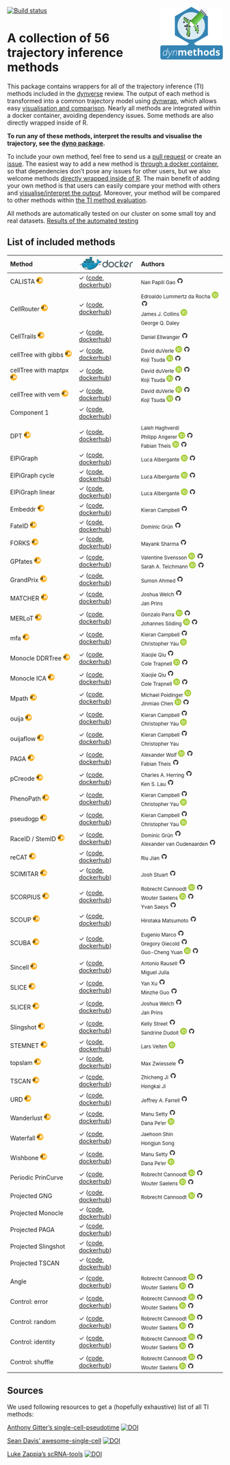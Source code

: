 
<!-- README.md is generated from README.Rmd. Please edit that file -->

<img src="man/figures/logo.png" align="right" /> [![Build
status](https://travis-ci.org/dynverse/dynmethods.svg?branch=master)](https://travis-ci.org/dynverse/dynmethods)

# A collection of 56 trajectory inference methods

This package contains wrappers for all of the trajectory inference (TI)
methods included in the
[dynverse](https://www.github.com/dynverse/dynverse) review. The output
of each method is transformed into a common trajectory model using
[dynwrap](https://www.github.com/dynverse/dynwrap), which allows easy
[visualisation and comparison](https://www.github.com/dynverse/dynplot).
Nearly all methods are integrated within a docker container, avoiding
dependency issues. Some methods are also directly wrapped inside of R.

**To run any of these methods, interpret the results and visualise the
trajectory, see the [dyno
package](https://www.github.com/dynverse/dyno).**

To include your own method, feel free to send us a [pull
request](https://github.com/dynverse/dynmethods/pulls) or create an
[issue](https://github.com/dynverse/dynmethods/labels/new%20method). The
easiest way to add a new method is [through a docker
container](https://dynverse.github.io/dynwrap/articles/create_ti_method_docker.html),
so that dependencies don’t pose any issues for other users, but we also
welcome methods [directly wrapped inside of
R](https://dynverse.github.io/dynwrap/articles/create_ti_method_r.html).
The main benefit of adding your own method is that users can easily
compare your method with others and [visualise/interpret the
output](https://www.github.com/dynverse/dyno). Moreover, your method
will be compared to other methods within [the TI method
evaluation](https://doi.org/10.1101/276907).

All methods are automatically tested on our cluster on some small toy
and real datasets. [Results of the automated
testing](https://dynverse.github.io/dynmethods_automated_testing/index.html)

<!-- Not needed anymore, right?
## Installation

```r
devtools::install_github("dynverse/dynmethods")
```

On linux, udunits2 has to be installed:

* Debian / Ubuntu / Linux mint: `sudo apt-get install libudunits2-dev`
* Fedora / CentOS: `sudo dnf install udunits2-devel`
-->

## List of included methods

| Method                                                                                                                        | <a href='https://hub.docker.com/u/dynverse/'><img src='man/figures/docker_logo.png' height='30'></a>                                                              | Authors                                                                                                                                                                                                                                                                                                                                                                                                                                                                                                                                                                                  |
| :---------------------------------------------------------------------------------------------------------------------------- | :---------------------------------------------------------------------------------------------------------------------------------------------------------------- | :--------------------------------------------------------------------------------------------------------------------------------------------------------------------------------------------------------------------------------------------------------------------------------------------------------------------------------------------------------------------------------------------------------------------------------------------------------------------------------------------------------------------------------------------------------------------------------------- |
| CALISTA <a href='https://doi.org/10.1101/257550'><img src='man/figures/doi_logo.png' height='16'></a>                         | ✓ ([code](https://github.com/dynverse/dynmethods/tree/master/containers/calista), [dockerhub](https://hub.docker.com/r/dynverse/calista))                         | <sub>Nan Papili Gao <a href='https://github.com/nanp'><img src='man/figures/github_logo.png' height='16'></a></sub>                                                                                                                                                                                                                                                                                                                                                                                                                                                                      |
| CellRouter <a href='https://doi.org/10.1038/s41467-018-03214-y'><img src='man/figures/doi_logo.png' height='16'></a>          | ✓ ([code](https://github.com/dynverse/dynmethods/tree/master/containers/cellrouter), [dockerhub](https://hub.docker.com/r/dynverse/cellrouter))                   | <sub>Edroaldo Lummertz da Rocha <a href='https://orcid.org/0000-0003-0537-4223'><img src='man/figures/orcid_logo.svg' height='16'></a> <a href='https://github.com/edroaldo'><img src='man/figures/github_logo.png' height='16'></a></sub><br><sub>James J. Collins <a href='https://orcid.org/0000-0003-0537-4223'><img src='man/figures/orcid_logo.svg' height='16'></a></sub><br><sub>George Q. Daley</sub>                                                                                                                                                                           |
| CellTrails <a href='https://doi.org/10.1016/j.celrep.2018.05.002'><img src='man/figures/doi_logo.png' height='16'></a>        | ✓ ([code](https://github.com/dynverse/dynmethods/tree/master/containers/celltrails), [dockerhub](https://hub.docker.com/r/dynverse/celltrails))                   | <sub>Daniel Ellwanger <a href='https://github.com/dcellwanger'><img src='man/figures/github_logo.png' height='16'></a></sub>                                                                                                                                                                                                                                                                                                                                                                                                                                                             |
| cellTree with gibbs <a href='https://doi.org/10.1186/s12859-016-1175-6'><img src='man/figures/doi_logo.png' height='16'></a>  | ✓ ([code](https://github.com/dynverse/dynmethods/tree/master/containers/celltree_gibbs), [dockerhub](https://hub.docker.com/r/dynverse/celltree_gibbs))           | <sub>David duVerle <a href='https://orcid.org/0000-0003-2836-0502'><img src='man/figures/orcid_logo.svg' height='16'></a> <a href='https://github.com/david-duverle'><img src='man/figures/github_logo.png' height='16'></a></sub><br><sub>Koji Tsuda <a href='https://orcid.org/0000-0002-4288-1606'><img src='man/figures/orcid_logo.svg' height='16'></a> <a href='https://github.com/tsudalab'><img src='man/figures/github_logo.png' height='16'></a></sub>                                                                                                                         |
| cellTree with maptpx <a href='https://doi.org/10.1186/s12859-016-1175-6'><img src='man/figures/doi_logo.png' height='16'></a> | ✓ ([code](https://github.com/dynverse/dynmethods/tree/master/containers/celltree_maptpx), [dockerhub](https://hub.docker.com/r/dynverse/celltree_maptpx))         | <sub>David duVerle <a href='https://orcid.org/0000-0003-2836-0502'><img src='man/figures/orcid_logo.svg' height='16'></a> <a href='https://github.com/david-duverle'><img src='man/figures/github_logo.png' height='16'></a></sub><br><sub>Koji Tsuda <a href='https://orcid.org/0000-0002-4288-1606'><img src='man/figures/orcid_logo.svg' height='16'></a> <a href='https://github.com/tsudalab'><img src='man/figures/github_logo.png' height='16'></a></sub>                                                                                                                         |
| cellTree with vem <a href='https://doi.org/10.1186/s12859-016-1175-6'><img src='man/figures/doi_logo.png' height='16'></a>    | ✓ ([code](https://github.com/dynverse/dynmethods/tree/master/containers/celltree_vem), [dockerhub](https://hub.docker.com/r/dynverse/celltree_vem))               | <sub>David duVerle <a href='https://orcid.org/0000-0003-2836-0502'><img src='man/figures/orcid_logo.svg' height='16'></a> <a href='https://github.com/david-duverle'><img src='man/figures/github_logo.png' height='16'></a></sub><br><sub>Koji Tsuda <a href='https://orcid.org/0000-0002-4288-1606'><img src='man/figures/orcid_logo.svg' height='16'></a> <a href='https://github.com/tsudalab'><img src='man/figures/github_logo.png' height='16'></a></sub>                                                                                                                         |
| Component 1                                                                                                                   | ✓ ([code](https://github.com/dynverse/dynmethods/tree/master/containers/comp1), [dockerhub](https://hub.docker.com/r/dynverse/comp1))                             |                                                                                                                                                                                                                                                                                                                                                                                                                                                                                                                                                                                          |
| DPT <a href='https://doi.org/10.1038/nmeth.3971'><img src='man/figures/doi_logo.png' height='16'></a>                         | ✓ ([code](https://github.com/dynverse/dynmethods/tree/master/containers/dpt), [dockerhub](https://hub.docker.com/r/dynverse/dpt))                                 | <sub>Laleh Haghverdi</sub><br><sub>Philipp Angerer <a href='https://orcid.org/0000-0002-0369-2888'><img src='man/figures/orcid_logo.svg' height='16'></a> <a href='https://github.com/flying-sheep'><img src='man/figures/github_logo.png' height='16'></a></sub><br><sub>Fabian Theis <a href='https://orcid.org/0000-0002-2419-1943'><img src='man/figures/orcid_logo.svg' height='16'></a> <a href='https://github.com/theislab'><img src='man/figures/github_logo.png' height='16'></a></sub>                                                                                        |
| ElPiGraph                                                                                                                     | ✓ ([code](https://github.com/dynverse/dynmethods/tree/master/containers/elpigraph), [dockerhub](https://hub.docker.com/r/dynverse/elpigraph))                     | <sub>Luca Albergante <a href='https://orcid.org/0000-0001-8151-6989'><img src='man/figures/orcid_logo.svg' height='16'></a> <a href='https://github.com/Albluca'><img src='man/figures/github_logo.png' height='16'></a></sub>                                                                                                                                                                                                                                                                                                                                                           |
| ElPiGraph cycle                                                                                                               | ✓ ([code](https://github.com/dynverse/dynmethods/tree/master/containers/elpigraph), [dockerhub](https://hub.docker.com/r/dynverse/elpicycle))                     | <sub>Luca Albergante <a href='https://orcid.org/0000-0001-8151-6989'><img src='man/figures/orcid_logo.svg' height='16'></a> <a href='https://github.com/Albluca'><img src='man/figures/github_logo.png' height='16'></a></sub>                                                                                                                                                                                                                                                                                                                                                           |
| ElPiGraph linear                                                                                                              | ✓ ([code](https://github.com/dynverse/dynmethods/tree/master/containers/elpigraph), [dockerhub](https://hub.docker.com/r/dynverse/elpilinear))                    | <sub>Luca Albergante <a href='https://orcid.org/0000-0001-8151-6989'><img src='man/figures/orcid_logo.svg' height='16'></a> <a href='https://github.com/Albluca'><img src='man/figures/github_logo.png' height='16'></a></sub>                                                                                                                                                                                                                                                                                                                                                           |
| Embeddr <a href='https://doi.org/10.1101/027219'><img src='man/figures/doi_logo.png' height='16'></a>                         | ✓ ([code](https://github.com/dynverse/dynmethods/tree/master/containers/embeddr), [dockerhub](https://hub.docker.com/r/dynverse/embeddr))                         | <sub>Kieran Campbell <a href='https://github.com/kieranrcampbell'><img src='man/figures/github_logo.png' height='16'></a></sub>                                                                                                                                                                                                                                                                                                                                                                                                                                                          |
| FateID <a href='https://doi.org/10.1038/nmeth.4662'><img src='man/figures/doi_logo.png' height='16'></a>                      | ✓ ([code](https://github.com/dynverse/dynmethods/tree/master/containers/fateid), [dockerhub](https://hub.docker.com/r/dynverse/fateid))                           | <sub>Dominic Grün <a href='https://github.com/dgrun'><img src='man/figures/github_logo.png' height='16'></a></sub>                                                                                                                                                                                                                                                                                                                                                                                                                                                                       |
| FORKS <a href='https://doi.org/10.1101/132811'><img src='man/figures/doi_logo.png' height='16'></a>                           | ✓ ([code](https://github.com/dynverse/dynmethods/tree/master/containers/forks), [dockerhub](https://hub.docker.com/r/dynverse/forks))                             | <sub>Mayank Sharma <a href='https://github.com/macsharma'><img src='man/figures/github_logo.png' height='16'></a></sub>                                                                                                                                                                                                                                                                                                                                                                                                                                                                  |
| GPfates <a href='https://doi.org/10.1126/sciimmunol.aal2192'><img src='man/figures/doi_logo.png' height='16'></a>             | ✓ ([code](https://github.com/dynverse/dynmethods/tree/master/containers/gpfates), [dockerhub](https://hub.docker.com/r/dynverse/gpfates))                         | <sub>Valentine Svensson <a href='https://orcid.org/0000-0002-9217-2330'><img src='man/figures/orcid_logo.svg' height='16'></a> <a href='https://github.com/vals'><img src='man/figures/github_logo.png' height='16'></a></sub><br><sub>Sarah A. Teichmann <a href='https://orcid.org/0000-0002-6294-6366'><img src='man/figures/orcid_logo.svg' height='16'></a> <a href='https://github.com/Teichlab'><img src='man/figures/github_logo.png' height='16'></a></sub>                                                                                                                     |
| GrandPrix <a href='https://doi.org/10.1101/227843'><img src='man/figures/doi_logo.png' height='16'></a>                       | ✓ ([code](https://github.com/dynverse/dynmethods/tree/master/containers/grandprix), [dockerhub](https://hub.docker.com/r/dynverse/grandprix))                     | <sub>Sumon Ahmed <a href='https://github.com/sumonahmedUoM'><img src='man/figures/github_logo.png' height='16'></a></sub>                                                                                                                                                                                                                                                                                                                                                                                                                                                                |
| MATCHER <a href='https://doi.org/10.1186/s13059-017-1269-0'><img src='man/figures/doi_logo.png' height='16'></a>              | ✓ ([code](https://github.com/dynverse/dynmethods/tree/master/containers/matcher), [dockerhub](https://hub.docker.com/r/dynverse/matcher))                         | <sub>Joshua Welch <a href='https://github.com/jw156605'><img src='man/figures/github_logo.png' height='16'></a></sub><br><sub>Jan Prins</sub>                                                                                                                                                                                                                                                                                                                                                                                                                                            |
| MERLoT <a href='https://doi.org/10.1101/261768'><img src='man/figures/doi_logo.png' height='16'></a>                          | ✓ ([code](https://github.com/dynverse/dynmethods/tree/master/containers/merlot), [dockerhub](https://hub.docker.com/r/dynverse/merlot))                           | <sub>Gonzalo Parra <a href='https://orcid.org/0000-0003-2446-016X'><img src='man/figures/orcid_logo.svg' height='16'></a> <a href='https://github.com/gonzaparra'><img src='man/figures/github_logo.png' height='16'></a></sub><br><sub>Johannes Söding <a href='https://orcid.org/0000-0001-9642-8244'><img src='man/figures/orcid_logo.svg' height='16'></a> <a href='https://github.com/soedinglab'><img src='man/figures/github_logo.png' height='16'></a></sub>                                                                                                                     |
| mfa <a href='https://doi.org/10.12688/wellcomeopenres.11087.1'><img src='man/figures/doi_logo.png' height='16'></a>           | ✓ ([code](https://github.com/dynverse/dynmethods/tree/master/containers/mfa), [dockerhub](https://hub.docker.com/r/dynverse/mfa))                                 | <sub>Kieran Campbell <a href='https://github.com/kieranrcampbell'><img src='man/figures/github_logo.png' height='16'></a></sub><br><sub>Christopher Yau <a href='https://orcid.org/0000-0001-7615-8523'><img src='man/figures/orcid_logo.svg' height='16'></a></sub>                                                                                                                                                                                                                                                                                                                     |
| Monocle DDRTree <a href='https://doi.org/10.1038/nmeth.4402'><img src='man/figures/doi_logo.png' height='16'></a>             | ✓ ([code](https://github.com/dynverse/dynmethods/tree/master/containers/monocle_ddrtree), [dockerhub](https://hub.docker.com/r/dynverse/monocle_ddrtree))         | <sub>Xiaojie Qiu <a href='https://github.com/Xiaojieqiu'><img src='man/figures/github_logo.png' height='16'></a></sub><br><sub>Cole Trapnell <a href='https://orcid.org/0000-0002-8105-4347'><img src='man/figures/orcid_logo.svg' height='16'></a> <a href='https://github.com/ctrapnell'><img src='man/figures/github_logo.png' height='16'></a></sub>                                                                                                                                                                                                                                 |
| Monocle ICA <a href='https://doi.org/10.1038/nmeth.4402'><img src='man/figures/doi_logo.png' height='16'></a>                 | ✓ ([code](https://github.com/dynverse/dynmethods/tree/master/containers/monocle_ica), [dockerhub](https://hub.docker.com/r/dynverse/monocle_ica))                 | <sub>Xiaojie Qiu <a href='https://github.com/Xiaojieqiu'><img src='man/figures/github_logo.png' height='16'></a></sub><br><sub>Cole Trapnell <a href='https://orcid.org/0000-0002-8105-4347'><img src='man/figures/orcid_logo.svg' height='16'></a> <a href='https://github.com/ctrapnell'><img src='man/figures/github_logo.png' height='16'></a></sub>                                                                                                                                                                                                                                 |
| Mpath <a href='https://doi.org/10.1038/ncomms11988'><img src='man/figures/doi_logo.png' height='16'></a>                      | ✓ ([code](https://github.com/dynverse/dynmethods/tree/master/containers/mpath), [dockerhub](https://hub.docker.com/r/dynverse/mpath))                             | <sub>Michael Poidinger <a href='https://orcid.org/0000-0002-1047-2277'><img src='man/figures/orcid_logo.svg' height='16'></a></sub><br><sub>Jinmiao Chen <a href='https://orcid.org/0000-0001-7547-6423'><img src='man/figures/orcid_logo.svg' height='16'></a> <a href='https://github.com/jinmiaochen'><img src='man/figures/github_logo.png' height='16'></a></sub>                                                                                                                                                                                                                   |
| ouija <a href='https://doi.org/10.1101/060442'><img src='man/figures/doi_logo.png' height='16'></a>                           | ✓ ([code](https://github.com/dynverse/dynmethods/tree/master/containers/ouija), [dockerhub](https://hub.docker.com/r/dynverse/ouija))                             | <sub>Kieran Campbell <a href='https://github.com/kieranrcampbell'><img src='man/figures/github_logo.png' height='16'></a></sub><br><sub>Christopher Yau <a href='https://orcid.org/0000-0001-7615-8523'><img src='man/figures/orcid_logo.svg' height='16'></a></sub>                                                                                                                                                                                                                                                                                                                     |
| ouijaflow <a href='https://doi.org/10.1101/060442'><img src='man/figures/doi_logo.png' height='16'></a>                       | ✓ ([code](https://github.com/dynverse/dynmethods/tree/master/containers/ouijaflow), [dockerhub](https://hub.docker.com/r/dynverse/ouijaflow))                     | <sub>Kieran Campbell <a href='https://github.com/kieranrcampbell'><img src='man/figures/github_logo.png' height='16'></a></sub><br><sub>Christopher Yau</sub>                                                                                                                                                                                                                                                                                                                                                                                                                            |
| PAGA <a href='https://doi.org/10.1101/208819'><img src='man/figures/doi_logo.png' height='16'></a>                            | ✓ ([code](https://github.com/dynverse/dynmethods/tree/master/containers/paga), [dockerhub](https://hub.docker.com/r/dynverse/paga))                               | <sub>Alexander Wolf <a href='https://orcid.org/0000-0002-8760-7838'><img src='man/figures/orcid_logo.svg' height='16'></a> <a href='https://github.com/falexwolf'><img src='man/figures/github_logo.png' height='16'></a></sub><br><sub>Fabian Theis <a href='https://github.com/theislab'><img src='man/figures/github_logo.png' height='16'></a></sub>                                                                                                                                                                                                                                 |
| pCreode <a href='https://doi.org/10.1016/j.cels.2017.10.012'><img src='man/figures/doi_logo.png' height='16'></a>             | ✓ ([code](https://github.com/dynverse/dynmethods/tree/master/containers/pcreode), [dockerhub](https://hub.docker.com/r/dynverse/pcreode))                         | <sub>Charles A. Herring <a href='https://github.com/herrinca'><img src='man/figures/github_logo.png' height='16'></a></sub><br><sub>Ken S. Lau <a href='https://github.com/KenLauLab'><img src='man/figures/github_logo.png' height='16'></a></sub>                                                                                                                                                                                                                                                                                                                                      |
| PhenoPath <a href='https://doi.org/10.1101/159913'><img src='man/figures/doi_logo.png' height='16'></a>                       | ✓ ([code](https://github.com/dynverse/dynmethods/tree/master/containers/phenopath), [dockerhub](https://hub.docker.com/r/dynverse/phenopath))                     | <sub>Kieran Campbell <a href='https://github.com/kieranrcampbell'><img src='man/figures/github_logo.png' height='16'></a></sub><br><sub>Christopher Yau <a href='https://orcid.org/0000-0001-7615-8523'><img src='man/figures/orcid_logo.svg' height='16'></a></sub>                                                                                                                                                                                                                                                                                                                     |
| pseudogp <a href='https://doi.org/10.1371/journal.pcbi.1005212'><img src='man/figures/doi_logo.png' height='16'></a>          | ✓ ([code](https://github.com/dynverse/dynmethods/tree/master/containers/pseudogp), [dockerhub](https://hub.docker.com/r/dynverse/pseudogp))                       | <sub>Kieran Campbell <a href='https://github.com/kieranrcampbell'><img src='man/figures/github_logo.png' height='16'></a></sub><br><sub>Christopher Yau <a href='https://orcid.org/0000-0001-7615-8523'><img src='man/figures/orcid_logo.svg' height='16'></a></sub>                                                                                                                                                                                                                                                                                                                     |
| RaceID / StemID <a href='https://doi.org/10.1016/j.stem.2016.05.010'><img src='man/figures/doi_logo.png' height='16'></a>     | ✓ ([code](https://github.com/dynverse/dynmethods/tree/master/containers/raceid_stemid), [dockerhub](https://hub.docker.com/r/dynverse/raceid_stemid))             | <sub>Dominic Grün <a href='https://github.com/dgrun'><img src='man/figures/github_logo.png' height='16'></a></sub><br><sub>Alexander van Oudenaarden <a href='https://github.com/avolab'><img src='man/figures/github_logo.png' height='16'></a></sub>                                                                                                                                                                                                                                                                                                                                   |
| reCAT <a href='https://doi.org/10.1038/s41467-017-00039-z'><img src='man/figures/doi_logo.png' height='16'></a>               | ✓ ([code](https://github.com/dynverse/dynmethods/tree/master/containers/recat), [dockerhub](https://hub.docker.com/r/dynverse/recat))                             | <sub>Riu Jian <a href='https://github.com/louhzmaki'><img src='man/figures/github_logo.png' height='16'></a></sub>                                                                                                                                                                                                                                                                                                                                                                                                                                                                       |
| SCIMITAR <a href='https://doi.org/10.1142/9789813207813_0053'><img src='man/figures/doi_logo.png' height='16'></a>            | ✓ ([code](https://github.com/dynverse/dynmethods/tree/master/containers/scimitar), [dockerhub](https://hub.docker.com/r/dynverse/scimitar))                       | <sub>Josh Stuart <a href='https://github.com/dimenwarper'><img src='man/figures/github_logo.png' height='16'></a></sub>                                                                                                                                                                                                                                                                                                                                                                                                                                                                  |
| SCORPIUS <a href='https://doi.org/10.1101/079509'><img src='man/figures/doi_logo.png' height='16'></a>                        | ✓ ([code](https://github.com/dynverse/dynmethods/tree/master/containers/scorpius), [dockerhub](https://hub.docker.com/r/dynverse/scorpius))                       | <sub>Robrecht Cannoodt <a href='https://orcid.org/0000-0003-3641-729X'><img src='man/figures/orcid_logo.svg' height='16'></a> <a href='https://github.com/rcannood'><img src='man/figures/github_logo.png' height='16'></a></sub><br><sub>Wouter Saelens <a href='https://orcid.org/0000-0002-7114-6248'><img src='man/figures/orcid_logo.svg' height='16'></a> <a href='https://github.com/zouter'><img src='man/figures/github_logo.png' height='16'></a></sub><br><sub>Yvan Saeys <a href='https://github.com/saeyslab'><img src='man/figures/github_logo.png' height='16'></a></sub> |
| SCOUP <a href='https://doi.org/10.1186/s12859-016-1109-3'><img src='man/figures/doi_logo.png' height='16'></a>                | ✓ ([code](https://github.com/dynverse/dynmethods/tree/master/containers/scoup), [dockerhub](https://hub.docker.com/r/dynverse/scoup))                             | <sub>Hirotaka Matsumoto <a href='https://github.com/hmatsu1226'><img src='man/figures/github_logo.png' height='16'></a></sub>                                                                                                                                                                                                                                                                                                                                                                                                                                                            |
| SCUBA <a href='https://doi.org/10.1073/pnas.1408993111'><img src='man/figures/doi_logo.png' height='16'></a>                  | ✓ ([code](https://github.com/dynverse/dynmethods/tree/master/containers/scuba), [dockerhub](https://hub.docker.com/r/dynverse/scuba))                             | <sub>Eugenio Marco <a href='https://github.com/eugeniomarco'><img src='man/figures/github_logo.png' height='16'></a></sub><br><sub>Gregory Giecold <a href='https://github.com/GGiecold'><img src='man/figures/github_logo.png' height='16'></a></sub><br><sub>Guo-Cheng Yuan <a href='https://orcid.org/0000-0002-2283-4714'><img src='man/figures/orcid_logo.svg' height='16'></a> <a href='https://github.com/gcyuan'><img src='man/figures/github_logo.png' height='16'></a></sub>                                                                                                   |
| Sincell <a href='https://doi.org/10.1093/bioinformatics/btv368'><img src='man/figures/doi_logo.png' height='16'></a>          | ✓ ([code](https://github.com/dynverse/dynmethods/tree/master/containers/sincell), [dockerhub](https://hub.docker.com/r/dynverse/sincell))                         | <sub>Antonio Rausell <a href='https://github.com/Cortalak'><img src='man/figures/github_logo.png' height='16'></a></sub><br><sub>Miguel Julia</sub>                                                                                                                                                                                                                                                                                                                                                                                                                                      |
| SLICE <a href='https://doi.org/10.1093/nar/gkw1278'><img src='man/figures/doi_logo.png' height='16'></a>                      | ✓ ([code](https://github.com/dynverse/dynmethods/tree/master/containers/slice), [dockerhub](https://hub.docker.com/r/dynverse/slice))                             | <sub>Yan Xu <a href='https://github.com/xu-lab'><img src='man/figures/github_logo.png' height='16'></a></sub><br><sub>Minzhe Guo <a href='https://github.com/minzheguo'><img src='man/figures/github_logo.png' height='16'></a></sub>                                                                                                                                                                                                                                                                                                                                                    |
| SLICER <a href='https://doi.org/10.1186/s13059-016-0975-3'><img src='man/figures/doi_logo.png' height='16'></a>               | ✓ ([code](https://github.com/dynverse/dynmethods/tree/master/containers/slicer), [dockerhub](https://hub.docker.com/r/dynverse/slicer))                           | <sub>Joshua Welch <a href='https://github.com/jw156605'><img src='man/figures/github_logo.png' height='16'></a></sub><br><sub>Jan Prins</sub>                                                                                                                                                                                                                                                                                                                                                                                                                                            |
| Slingshot <a href='https://doi.org/10.1186/s12864-018-4772-0'><img src='man/figures/doi_logo.png' height='16'></a>            | ✓ ([code](https://github.com/dynverse/dynmethods/tree/master/containers/slingshot), [dockerhub](https://hub.docker.com/r/dynverse/slingshot))                     | <sub>Kelly Street <a href='https://github.com/kstreet13'><img src='man/figures/github_logo.png' height='16'></a></sub><br><sub>Sandrine Dudoit <a href='https://orcid.org/0000-0002-6069-8629'><img src='man/figures/orcid_logo.svg' height='16'></a> <a href='https://github.com/sandrinedudoit'><img src='man/figures/github_logo.png' height='16'></a></sub>                                                                                                                                                                                                                          |
| STEMNET <a href='https://doi.org/10.1038/ncb3493'><img src='man/figures/doi_logo.png' height='16'></a>                        | ✓ ([code](https://github.com/dynverse/dynmethods/tree/master/containers/stemnet), [dockerhub](https://hub.docker.com/r/dynverse/stemnet))                         | <sub>Lars Velten <a href='https://orcid.org/0000-0002-1233-5874'><img src='man/figures/orcid_logo.svg' height='16'></a></sub>                                                                                                                                                                                                                                                                                                                                                                                                                                                            |
| topslam <a href='https://doi.org/10.1101/057778'><img src='man/figures/doi_logo.png' height='16'></a>                         | ✓ ([code](https://github.com/dynverse/dynmethods/tree/master/containers/topslam), [dockerhub](https://hub.docker.com/r/dynverse/topslam))                         | <sub>Max Zwiessele <a href='https://github.com/mzwiessele'><img src='man/figures/github_logo.png' height='16'></a></sub>                                                                                                                                                                                                                                                                                                                                                                                                                                                                 |
| TSCAN <a href='https://doi.org/10.1093/nar/gkw430'><img src='man/figures/doi_logo.png' height='16'></a>                       | ✓ ([code](https://github.com/dynverse/dynmethods/tree/master/containers/tscan), [dockerhub](https://hub.docker.com/r/dynverse/tscan))                             | <sub>Zhicheng Ji <a href='https://github.com/zji90'><img src='man/figures/github_logo.png' height='16'></a></sub><br><sub>Hongkai Ji</sub>                                                                                                                                                                                                                                                                                                                                                                                                                                               |
| URD <a href='https://doi.org/10.1126/science.aar3131'><img src='man/figures/doi_logo.png' height='16'></a>                    | ✓ ([code](https://github.com/dynverse/dynmethods/tree/master/containers/urd), [dockerhub](https://hub.docker.com/r/dynverse/urd))                                 | <sub>Jeffrey A. Farrell <a href='https://github.com/farrellja'><img src='man/figures/github_logo.png' height='16'></a></sub>                                                                                                                                                                                                                                                                                                                                                                                                                                                             |
| Wanderlust <a href='https://doi.org/10.1016/j.cell.2014.04.005'><img src='man/figures/doi_logo.png' height='16'></a>          | ✓ ([code](https://github.com/dynverse/dynmethods/tree/master/containers/wishbone), [dockerhub](https://hub.docker.com/r/dynverse/wanderlust))                     | <sub>Manu Setty <a href='https://github.com/ManuSetty'><img src='man/figures/github_logo.png' height='16'></a></sub><br><sub>Dana Pe’er <a href='https://orcid.org/0000-0002-9259-8817'><img src='man/figures/orcid_logo.svg' height='16'></a></sub>                                                                                                                                                                                                                                                                                                                                     |
| Waterfall <a href='https://doi.org/10.1016/j.stem.2015.07.013'><img src='man/figures/doi_logo.png' height='16'></a>           | ✓ ([code](https://github.com/dynverse/dynmethods/tree/master/containers/waterfall), [dockerhub](https://hub.docker.com/r/dynverse/waterfall))                     | <sub>Jaehoon Shin</sub><br><sub>Hongjun Song</sub>                                                                                                                                                                                                                                                                                                                                                                                                                                                                                                                                       |
| Wishbone <a href='https://doi.org/10.1038/nbt.3569'><img src='man/figures/doi_logo.png' height='16'></a>                      | ✓ ([code](https://github.com/dynverse/dynmethods/tree/master/containers/wishbone), [dockerhub](https://hub.docker.com/r/dynverse/wishbone))                       | <sub>Manu Setty <a href='https://github.com/ManuSetty'><img src='man/figures/github_logo.png' height='16'></a></sub><br><sub>Dana Pe’er <a href='https://orcid.org/0000-0002-9259-8817'><img src='man/figures/orcid_logo.svg' height='16'></a></sub>                                                                                                                                                                                                                                                                                                                                     |
| Periodic PrinCurve                                                                                                            | ✓ ([code](https://github.com/dynverse/dynmethods/tree/master/containers/periodpc), [dockerhub](https://hub.docker.com/r/dynverse/periodpc))                       | <sub>Robrecht Cannoodt <a href='https://orcid.org/0000-0003-3641-729X'><img src='man/figures/orcid_logo.svg' height='16'></a> <a href='https://github.com/rcannood'><img src='man/figures/github_logo.png' height='16'></a></sub><br><sub>Wouter Saelens <a href='https://orcid.org/0000-0002-7114-6248'><img src='man/figures/orcid_logo.svg' height='16'></a> <a href='https://github.com/zouter'><img src='man/figures/github_logo.png' height='16'></a></sub>                                                                                                                        |
| Projected GNG                                                                                                                 | ✓ ([code](https://github.com/dynverse/dynmethods/tree/master/containers/projected_gng), [dockerhub](https://hub.docker.com/r/dynverse/projected_gng))             | <sub>Robrecht Cannoodt <a href='https://orcid.org/0000-0003-3641-729X'><img src='man/figures/orcid_logo.svg' height='16'></a> <a href='https://github.com/rcannood'><img src='man/figures/github_logo.png' height='16'></a></sub>                                                                                                                                                                                                                                                                                                                                                        |
| Projected Monocle                                                                                                             | ✓ ([code](https://github.com/dynverse/dynmethods/tree/master/containers/projected_monocle), [dockerhub](https://hub.docker.com/r/dynverse/projected_monocle))     |                                                                                                                                                                                                                                                                                                                                                                                                                                                                                                                                                                                          |
| Projected PAGA                                                                                                                | ✓ ([code](https://github.com/dynverse/dynmethods/tree/master/containers/projected_paga), [dockerhub](https://hub.docker.com/r/dynverse/projected_paga))           |                                                                                                                                                                                                                                                                                                                                                                                                                                                                                                                                                                                          |
| Projected Slingshot                                                                                                           | ✓ ([code](https://github.com/dynverse/dynmethods/tree/master/containers/projected_slingshot), [dockerhub](https://hub.docker.com/r/dynverse/projected_slingshot)) |                                                                                                                                                                                                                                                                                                                                                                                                                                                                                                                                                                                          |
| Projected TSCAN                                                                                                               | ✓ ([code](https://github.com/dynverse/dynmethods/tree/master/containers/projected_tscan), [dockerhub](https://hub.docker.com/r/dynverse/projected_tscan))         |                                                                                                                                                                                                                                                                                                                                                                                                                                                                                                                                                                                          |
| Angle                                                                                                                         | ✓ ([code](https://github.com/dynverse/dynmethods/tree/master/containers/angle), [dockerhub](https://hub.docker.com/r/dynverse/angle))                             | <sub>Robrecht Cannoodt <a href='https://orcid.org/0000-0003-3641-729X'><img src='man/figures/orcid_logo.svg' height='16'></a> <a href='https://github.com/rcannood'><img src='man/figures/github_logo.png' height='16'></a></sub><br><sub>Wouter Saelens <a href='https://orcid.org/0000-0002-7114-6248'><img src='man/figures/orcid_logo.svg' height='16'></a> <a href='https://github.com/zouter'><img src='man/figures/github_logo.png' height='16'></a></sub>                                                                                                                        |
| Control: error                                                                                                                | ✓ ([code](https://github.com/dynverse/dynmethods/tree/master/containers/error), [dockerhub](https://hub.docker.com/r/dynverse/error))                             | <sub>Robrecht Cannoodt <a href='https://orcid.org/0000-0003-3641-729X'><img src='man/figures/orcid_logo.svg' height='16'></a> <a href='https://github.com/rcannood'><img src='man/figures/github_logo.png' height='16'></a></sub><br><sub>Wouter Saelens <a href='https://orcid.org/0000-0002-7114-6248'><img src='man/figures/orcid_logo.svg' height='16'></a> <a href='https://github.com/zouter'><img src='man/figures/github_logo.png' height='16'></a></sub>                                                                                                                        |
| Control: random                                                                                                               | ✓ ([code](https://github.com/dynverse/dynmethods/tree/master/containers/random), [dockerhub](https://hub.docker.com/r/dynverse/random))                           | <sub>Robrecht Cannoodt <a href='https://orcid.org/0000-0003-3641-729X'><img src='man/figures/orcid_logo.svg' height='16'></a> <a href='https://github.com/rcannood'><img src='man/figures/github_logo.png' height='16'></a></sub><br><sub>Wouter Saelens <a href='https://orcid.org/0000-0002-7114-6248'><img src='man/figures/orcid_logo.svg' height='16'></a> <a href='https://github.com/zouter'><img src='man/figures/github_logo.png' height='16'></a></sub>                                                                                                                        |
| Control: identity                                                                                                             | ✓ ([code](https://github.com/dynverse/dynmethods/tree/master/containers/identity), [dockerhub](https://hub.docker.com/r/dynverse/identity))                       | <sub>Robrecht Cannoodt <a href='https://orcid.org/0000-0003-3641-729X'><img src='man/figures/orcid_logo.svg' height='16'></a> <a href='https://github.com/rcannood'><img src='man/figures/github_logo.png' height='16'></a></sub><br><sub>Wouter Saelens <a href='https://orcid.org/0000-0002-7114-6248'><img src='man/figures/orcid_logo.svg' height='16'></a> <a href='https://github.com/zouter'><img src='man/figures/github_logo.png' height='16'></a></sub>                                                                                                                        |
| Control: shuffle                                                                                                              | ✓ ([code](https://github.com/dynverse/dynmethods/tree/master/containers/shuffle), [dockerhub](https://hub.docker.com/r/dynverse/shuffle))                         | <sub>Robrecht Cannoodt <a href='https://orcid.org/0000-0003-3641-729X'><img src='man/figures/orcid_logo.svg' height='16'></a> <a href='https://github.com/rcannood'><img src='man/figures/github_logo.png' height='16'></a></sub><br><sub>Wouter Saelens <a href='https://orcid.org/0000-0002-7114-6248'><img src='man/figures/orcid_logo.svg' height='16'></a> <a href='https://github.com/zouter'><img src='man/figures/github_logo.png' height='16'></a></sub>                                                                                                                        |

## Sources

We used following resources to get a (hopefully exhaustive) list of all
TI methods:

[Anthony Gitter’s
single-cell-pseudotime](https://github.com/agitter/single-cell-pseudotime)
[![DOI](https://zenodo.org/badge/DOI/10.5281/zenodo.1297423.svg)](https://doi.org/10.5281/zenodo.1297423)

[Sean Davis’
awesome-single-cell](https://github.com/seandavi/awesome-single-cell)
[![DOI](https://zenodo.org/badge/DOI/10.5281/zenodo.1294021.svg)](https://doi.org/10.5281/zenodo.1294021)

[Luke Zappia’s scRNA-tools](https://www.scrna-tools.org)
[![DOI](https://zenodo.org/badge/DOI/10.1101/206573.svg)](https://doi.org/10.1101/206573)
